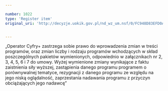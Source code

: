 ```yaml
---

number: 1022
type: 'Register item'
original_uri: 'http://decyzje.uokik.gov.pl/nd_wz_um.nsf/0/FC948D83EFD0A235C12572DD003297AA?OpenDocument'


---
```


„Operator Cyfry+ zastrzega sobie prawo do wprowadzenia zmian w treści programów, oraz zmian liczby i rodzaju programów wchodzących w skład poszczególnych pakietów wymienionych, odpowiednio w załącznikach nr 2, 3, 4, 5, 6 i 7 do umowy. Wyżej wymienione zmiany wynikające z faktu zaistnienia siły wyższej, zastąpienia danego programu programem o porównywalnej tematyce, rezygnacji z danego programu ze względu na jego niską oglądalność, zaprzestania nadawania programu z przyczyn obciążających jego nadawcę”
